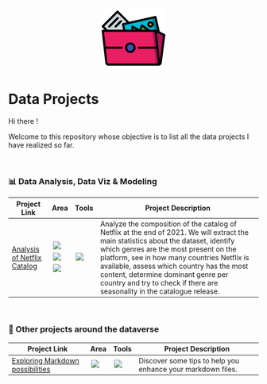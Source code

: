 <p align="center">
  <a><img width="128px" alt="Portfolio" title="Portfolio" 
  src="https://github.com/DimitriKneur/DimitriKneur/blob/main/portfolio.png"></a>
</p>

# Data Projects

Hi there !

Welcome to this repository whose objective is to list all the data projects I have realized so far.

<br>

### 📊 Data Analysis, Data Viz & Modeling

| Project Link | Area | Tools | Project Description |
|--------------|------|-------|---------------------|
| [Analysis of Netflix Catalog](https://github.com/DimitriKneur/Netflix-Catalog-Analysis-PowerBI) | <img width="800px" style="padding:2px" src="https://img.shields.io/badge/🛠️%20Data%20processing-353940.svg?style=for-the-badge&logoColor=white"/> <br> <img width="800px" style="padding:2px" src="https://img.shields.io/badge/🔍%20Data%20exploration-353940.svg?style=for-the-badge&logoColor=white"/> <br> <img width="800px" style="padding:2px" src="https://img.shields.io/badge/📊%20Data%20visualization-353940.svg?style=for-the-badge&logoColor=white"/> | <img width="500px" style="padding:2px" src="https://img.shields.io/badge/Power%20BI-F2C811.svg?style=for-the-badge&logo=powerbi&logoColor=black"/> | Analyze the composition of the catalog of Netflix at the end of 2021. We will extract the main statistics about the dataset, identify which genres are the most present on the platform, see in how many countries Netflix is available, assess which country has the most content, determine dominant genre per country and try to check if there are seasonality in the catalogue release. |

<br>

### 🌌 Other projects around the dataverse

Project Link | Area | Tools | Project Description
---|---|---|---
[Exploring Markdown possibilities](https://github.com/DimitriKneur/Exploring-Markdown-Possibilities) | <img width="135px" style="padding:2px" src="https://img.shields.io/badge/🗒️%20Markdown-353940.svg?style=for-the-badge&logoColor=white"/> | <img width="100px" style="padding:2px" src="https://img.shields.io/badge/GitHub-181717.svg?style=for-the-badge&logo=github&logoColor=white"/> | Discover some tips to help you enhance your markdown files.
<!-- 
**Table of Contens :**
Analytics Engineering
Data Science, Machine Learning and IA
Other projects around the dataverse
-->
